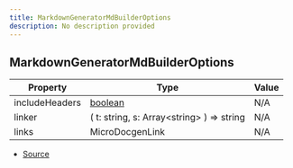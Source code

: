 ```yaml
---
title: MarkdownGeneratorMdBuilderOptions
description: No description provided
---
```


## MarkdownGeneratorMdBuilderOptions

| Property | Type | Value |
| ----------- | ----------- | ----------- |
| includeHeaders | [boolean](https://developer.mozilla.org/en-US/docs/Web/JavaScript/Reference/Global_Objects/Boolean) | N/A |
| linker | (   t: string,   s: Array\<string> ) => string | N/A |
| links | MicroDocgenLink | N/A |


- [Source](https://github.com/neplextech/micro-docgen/blob/0a3a2574da6de7199a2316a00abcd9d9f17c69a7/src/generators/MarkdownGenerator.ts#L19)